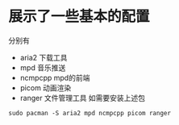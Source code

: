 # 展示了一些基本的配置
分别有
- aria2 下载工具
- mpd 音乐推送
- ncmpcpp mpd的前端
- picom 动画渲染
- ranger 文件管理工具
如需要安装上述包
```shell
sudo pacman -S aria2 mpd ncmpcpp picom ranger
```
